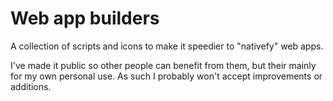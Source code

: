 # Web app builders

A collection of scripts and icons to make it speedier to "nativefy" web apps.

I've made it public so other people can benefit from them, but their mainly for
my own personal use. As such I probably won't accept improvements or additions.
